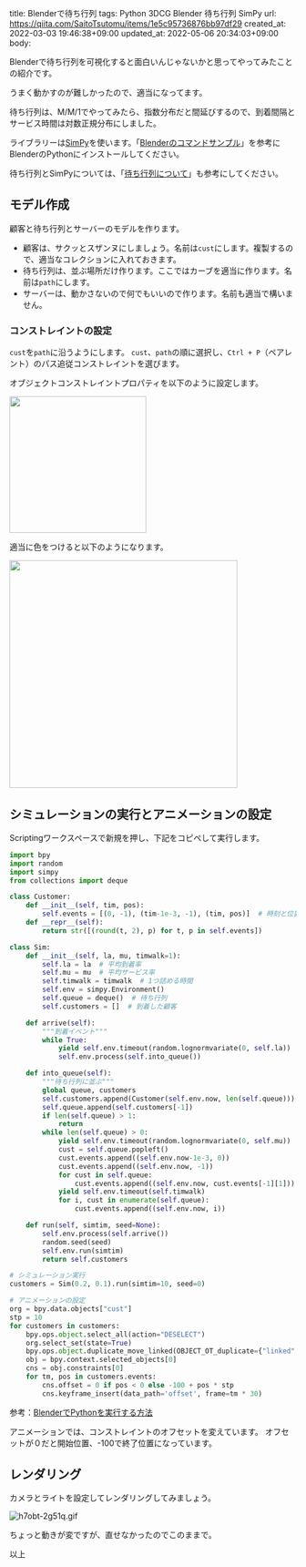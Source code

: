title: Blenderで待ち行列
tags: Python 3DCG Blender 待ち行列 SimPy
url: https://qiita.com/SaitoTsutomu/items/1e5c95736876bb97df29
created_at: 2022-03-03 19:46:38+09:00
updated_at: 2022-05-06 20:34:03+09:00
body:

Blenderで待ち行列を可視化すると面白いんじゃないかと思ってやってみたことの紹介です。

うまく動かすのが難しかったので、適当になってます。

待ち行列は、M/M/1でやってみたら、指数分布だと間延びするので、到着間隔とサービス時間は対数正規分布にしました。

ライブラリーは[SimPy](https://simpy.readthedocs.io/)を使います。「[Blenderのコマンドサンプル](https://qiita.com/SaitoTsutomu/items/6b70367455f843a979b1)」を参考にBlenderのPythonにインストールしてください。

待ち行列とSimPyについては、「[待ち行列について](https://qiita.com/SaitoTsutomu/items/f67c7e9f98dd27d94608)」も参考にしてください。

## モデル作成

顧客と待ち行列とサーバーのモデルを作ります。

- 顧客は、サクッとスザンヌにしましょう。名前は`cust`にします。複製するので、適当なコレクションに入れておきます。
- 待ち行列は、並ぶ場所だけ作ります。ここではカーブを適当に作ります。名前は`path`にします。
- サーバーは、動かさないので何でもいいので作ります。名前も適当で構いません。

### コンストレイントの設定

`cust`を`path`に沿うようにします。
`cust`、`path`の順に選択し、`Ctrl + P`（ペアレント）のパス追従コンストレイントを選びます。

オブジェクトコンストレイントプロパティを以下のように設定します。

<img src="https://qiita-image-store.s3.ap-northeast-1.amazonaws.com/0/13955/dd6b390d-3c89-bb4a-3265-f7239174f1da.jpeg" width="240">

適当に色をつけると以下のようになります。

<img src="https://qiita-image-store.s3.ap-northeast-1.amazonaws.com/0/13955/653491ff-3cea-ee85-111b-74df4b632d4a.jpeg" width="400">

## シミュレーションの実行とアニメーションの設定

Scriptingワークスペースで新規を押し、下記をコピペして実行します。

```py
import bpy
import random
import simpy
from collections import deque

class Customer:
    def __init__(self, tim, pos):
        self.events = [(0, -1), (tim-1e-3, -1), (tim, pos)]  # 時刻と位置のリスト
    def __repr__(self):
        return str([(round(t, 2), p) for t, p in self.events])

class Sim:
    def __init__(self, la, mu, timwalk=1):
        self.la = la  # 平均到着率
        self.mu = mu  # 平均サービス率
        self.timwalk = timwalk  # 1つ詰める時間
        self.env = simpy.Environment()
        self.queue = deque()  # 待ち行列
        self.customers = []  # 到着した顧客

    def arrive(self):
        """到着イベント"""
        while True:
            yield self.env.timeout(random.lognormvariate(0, self.la))
            self.env.process(self.into_queue())

    def into_queue(self):
        """待ち行列に並ぶ"""
        global queue, customers
        self.customers.append(Customer(self.env.now, len(self.queue)))
        self.queue.append(self.customers[-1])
        if len(self.queue) > 1:
            return
        while len(self.queue) > 0:
            yield self.env.timeout(random.lognormvariate(0, self.mu))
            cust = self.queue.popleft()
            cust.events.append((self.env.now-1e-3, 0))
            cust.events.append((self.env.now, -1))
            for cust in self.queue:
                cust.events.append((self.env.now, cust.events[-1][1]))
            yield self.env.timeout(self.timwalk)
            for i, cust in enumerate(self.queue):
                cust.events.append((self.env.now, i))

    def run(self, simtim, seed=None):
        self.env.process(self.arrive())
        random.seed(seed)
        self.env.run(simtim)
        return self.customers

# シミュレーション実行
customers = Sim(0.2, 0.1).run(simtim=10, seed=0)

# アニメーションの設定
org = bpy.data.objects["cust"]
stp = 10
for customers in customers:
    bpy.ops.object.select_all(action="DESELECT")
    org.select_set(state=True)
    bpy.ops.object.duplicate_move_linked(OBJECT_OT_duplicate={"linked": True})
    obj = bpy.context.selected_objects[0]
    cns = obj.constraints[0]
    for tm, pos in customers.events:
        cns.offset = 0 if pos < 0 else -100 + pos * stp
        cns.keyframe_insert(data_path='offset', frame=tm * 30)
```

参考：[BlenderでPythonを実行する方法](https://qiita.com/SaitoTsutomu/items/cec67381a8789b40e377)

アニメーションでは、コンストレイントのオフセットを変えています。
オフセットが０だと開始位置、-100で終了位置になっています。

## レンダリング

カメラとライトを設定してレンダリングしてみましょう。

![h7obt-2g51q.gif](https://qiita-image-store.s3.ap-northeast-1.amazonaws.com/0/13955/2fb0e067-7477-8d38-5bc6-e867b8c92254.gif)

ちょっと動きが変ですが、直せなかったのでこのままで。

以上

